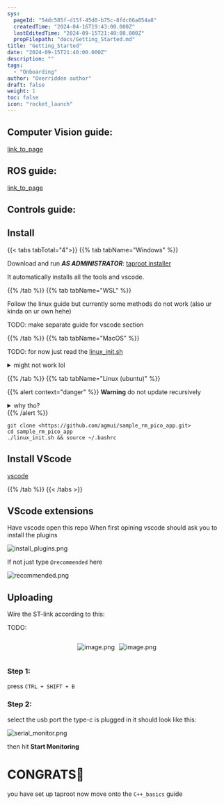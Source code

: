 ```yaml
---
sys:
  pageId: "54dc585f-d15f-45d0-b75c-8fdc66a854a8"
  createdTime: "2024-04-16T19:43:00.000Z"
  lastEditedTime: "2024-09-15T21:40:00.000Z"
  propFilepath: "docs/Getting_Started.md"
title: "Getting_Started"
date: "2024-09-15T21:40:00.000Z"
description: ""
tags:
  - "Onboarding"
author: "Overridden author"
draft: false
weight: 1
toc: false
icon: "rocket_launch"
---
```


## Computer Vision guide:

[link_to_page](86d45bc0-388b-4d26-8848-44f255f73d0e)

## ROS guide:

[link_to_page](3c76c1de-ec8f-46d6-8b0a-294005edc2d5)

## Controls guide:

## Install

{{< tabs tabTotal="4">}}
{{% tab tabName="Windows" %}}

Download and run _**AS ADMINISTRATOR**_: [taproot installer](https://github.com/Thornbots/TeachingFreshies/releases/tag/1.0)

It automatically installs all the tools and vscode.

{{% /tab %}}
{{% tab tabName="WSL" %}}

Follow the linux guide but currently some methods do not work (also ur kinda on ur own hehe)

TODO: make separate guide for vscode section

{{% /tab %}}
{{% tab tabName="MacOS" %}}

TODO: for now just read the [linux_init.sh](https://github.com/agmui/sample_rm_pico_app/blob/main/linux_init.sh)

<details>
<summary>might not work lol</summary>

`brew install libusb pkg-config`

Next install: [vscode](https://code.visualstudio.com/Download)

</details>

{{% /tab %}}
{{% tab tabName="Linux (ubuntu)" %}}

{{% alert context="danger" %}}
**Warning** do not update recursively
<details>
<summary>why tho?</summary>
There are some submodules that may go on for a while (like tinyusb) and I highly
recommend you don't need to get them.
If you want to see what submodules I update just look in `linux_init.sh`
</details>
{{% /alert %}}

```shell
git clone <https://github.com/agmui/sample_rm_pico_app.git>
cd sample_rm_pico_app
./linux_init.sh && source ~/.bashrc
```

## Install VScode

[vscode](https://code.visualstudio.com/Download)

{{% /tab %}}
{{< /tabs >}}

## VScode extensions

Have vscode open this repo
When first opining vscode should ask you to install the plugins

![install_plugins.png](https://prod-files-secure.s3.us-west-2.amazonaws.com/d518164a-d88e-44d1-a4ee-3adb3bd8bce0/89bd30f0-1825-4e77-867b-0a41ce370880/install_plugins.png?X-Amz-Algorithm=AWS4-HMAC-SHA256&X-Amz-Content-Sha256=UNSIGNED-PAYLOAD&X-Amz-Credential=ASIAZI2LB466TO2JHWEM%2F20250308%2Fus-west-2%2Fs3%2Faws4_request&X-Amz-Date=20250308T170121Z&X-Amz-Expires=3600&X-Amz-Security-Token=IQoJb3JpZ2luX2VjEBgaCXVzLXdlc3QtMiJIMEYCIQDKmNBZs3BmbCrRHQsc4UPN9hzkZJ2FOl%2B4U8lvlpII8QIhAODkRaTt31bkzbPddsIRbpZ%2Bjz6j3YI22bUhK8LAn%2FCnKv8DCGEQABoMNjM3NDIzMTgzODA1IgxJAuDegqOzRlTcksIq3ANVW90i%2FvOn65z68VBAPcbnrLIemA%2BDEFZ0%2FbLQjdjBHNIRkNbBQaLBPzUH4bfO8anzRdc4UGydJn1KitQu62RLzS%2BQ9OX6%2Bp%2B%2FS4votj9tG8N6QVx30na7KDbnu8rQuSY10XlQIpCP38a6rg%2BB5zaY5yfoTacFG6iKbtAEgEq6T2Q97muJnkL9%2FkQTOjWkwCZZrC6Z5aK4ilGssmtG%2BRsmRoRhz3yoUkL7TCWuiNHmI8U36Ww2gGFzhKd90%2F1TRkogo4XAVNC7JP%2F6gtQ8W7kEWZ9jaDrjPcAQITUzijX4eKd2wOojJQX4MQviu56PtbcEebncHSgm0e4NO9JGog0hZ6%2BPuxM4YIYJLDpPXck94v4SLa9UTGbnBushkEaw2IJErXAl8UwNFmb2DXK6LuMETraTzU%2FT0ZnV8c2mPBS%2B1JCU60Z8x89Q2tGMmJdVz8VQYFImSMi6RDRF79qTmciY420LkZEkMxxsFQoDLms5fnwdLNvVVtpOygSLh%2FX1ZXnpRQ7fIyWcJU2IKOnCVvPigmvzCvhpRuTHEm%2FMSkrYHB3V%2FXNjwd3IJB8LHP5oHufgYQJ8Uqbovm07wLPg9QY9KY0xZzdiJX4kATW8bST%2B%2F3cYQT9rYdvLNiOH5jCJ1LG%2BBjqkARU14%2BBVU7oHqlDGzCx2WR9TEu3fvwY9cfEdKOxBoKGVL%2BKXpL1ra0MW22CuaA80nzV0G%2BSnFw27Zfxua6GkrJks16sErlgxiGDyQmpwXKCXks3Qx%2BEpy8%2B2SP0ul5bmym55XRdOlch3e35TGQs7w63LVod0uZ8GCdM8slKScV0%2FqsCjqeG1elc0Sf%2F%2BE%2BBXUSBayn27Tc7e7Ud6wRJq8oHfiHSQ&X-Amz-Signature=91e914b5a13cf9daf438f9e623608cf0ee167d83b4b86318a14977182a5f88f4&X-Amz-SignedHeaders=host&x-id=GetObject)

If not just type `@recommended` here  

![recommended.png](https://prod-files-secure.s3.us-west-2.amazonaws.com/d518164a-d88e-44d1-a4ee-3adb3bd8bce0/61e661e9-5d85-4dfc-be0d-8d2097a5e793/recommended.png?X-Amz-Algorithm=AWS4-HMAC-SHA256&X-Amz-Content-Sha256=UNSIGNED-PAYLOAD&X-Amz-Credential=ASIAZI2LB466TO2JHWEM%2F20250308%2Fus-west-2%2Fs3%2Faws4_request&X-Amz-Date=20250308T170121Z&X-Amz-Expires=3600&X-Amz-Security-Token=IQoJb3JpZ2luX2VjEBgaCXVzLXdlc3QtMiJIMEYCIQDKmNBZs3BmbCrRHQsc4UPN9hzkZJ2FOl%2B4U8lvlpII8QIhAODkRaTt31bkzbPddsIRbpZ%2Bjz6j3YI22bUhK8LAn%2FCnKv8DCGEQABoMNjM3NDIzMTgzODA1IgxJAuDegqOzRlTcksIq3ANVW90i%2FvOn65z68VBAPcbnrLIemA%2BDEFZ0%2FbLQjdjBHNIRkNbBQaLBPzUH4bfO8anzRdc4UGydJn1KitQu62RLzS%2BQ9OX6%2Bp%2B%2FS4votj9tG8N6QVx30na7KDbnu8rQuSY10XlQIpCP38a6rg%2BB5zaY5yfoTacFG6iKbtAEgEq6T2Q97muJnkL9%2FkQTOjWkwCZZrC6Z5aK4ilGssmtG%2BRsmRoRhz3yoUkL7TCWuiNHmI8U36Ww2gGFzhKd90%2F1TRkogo4XAVNC7JP%2F6gtQ8W7kEWZ9jaDrjPcAQITUzijX4eKd2wOojJQX4MQviu56PtbcEebncHSgm0e4NO9JGog0hZ6%2BPuxM4YIYJLDpPXck94v4SLa9UTGbnBushkEaw2IJErXAl8UwNFmb2DXK6LuMETraTzU%2FT0ZnV8c2mPBS%2B1JCU60Z8x89Q2tGMmJdVz8VQYFImSMi6RDRF79qTmciY420LkZEkMxxsFQoDLms5fnwdLNvVVtpOygSLh%2FX1ZXnpRQ7fIyWcJU2IKOnCVvPigmvzCvhpRuTHEm%2FMSkrYHB3V%2FXNjwd3IJB8LHP5oHufgYQJ8Uqbovm07wLPg9QY9KY0xZzdiJX4kATW8bST%2B%2F3cYQT9rYdvLNiOH5jCJ1LG%2BBjqkARU14%2BBVU7oHqlDGzCx2WR9TEu3fvwY9cfEdKOxBoKGVL%2BKXpL1ra0MW22CuaA80nzV0G%2BSnFw27Zfxua6GkrJks16sErlgxiGDyQmpwXKCXks3Qx%2BEpy8%2B2SP0ul5bmym55XRdOlch3e35TGQs7w63LVod0uZ8GCdM8slKScV0%2FqsCjqeG1elc0Sf%2F%2BE%2BBXUSBayn27Tc7e7Ud6wRJq8oHfiHSQ&X-Amz-Signature=7f92bff58841d3e7bb7a741f48b79e9378e16be000f87384fb92e15324448fc8&X-Amz-SignedHeaders=host&x-id=GetObject)

## Uploading

Wire the ST-link according to this:

TODO:

<div style="display: flex;flex-direction: row; column-gap:10px; max-width: 630px;justify-content: center;">
<div>

![image.png](https://prod-files-secure.s3.us-west-2.amazonaws.com/d518164a-d88e-44d1-a4ee-3adb3bd8bce0/210ecb78-1116-4d7b-b9b7-2292f66fa2c2/image.png?X-Amz-Algorithm=AWS4-HMAC-SHA256&X-Amz-Content-Sha256=UNSIGNED-PAYLOAD&X-Amz-Credential=ASIAZI2LB466ZRNW2AZE%2F20250308%2Fus-west-2%2Fs3%2Faws4_request&X-Amz-Date=20250308T170124Z&X-Amz-Expires=3600&X-Amz-Security-Token=IQoJb3JpZ2luX2VjEBgaCXVzLXdlc3QtMiJHMEUCIDA0irZ0ScRBCrlxEtg8HNx6bsHuDUC6T7lsGW3FraseAiEA9HpDPo6QJFaQX1kR%2FKr2fCtR%2BghK8p7gIZfsr%2FCStjwq%2FwMIYRAAGgw2Mzc0MjMxODM4MDUiDJJnjQ2JEb%2BFrHEZDCrcAwVj5ik0N4pRdqPdIVKKjbXOtB9PPqyJt4kn0HRfVPcWvAnqs7Q2vqUU64hZmdTivGCzKoCZzzDId1SQzU7toSuipMgIuh2QtEDQOWBvCIH4nRvkUve0sggAK89hxtqkIfzIaPJFOTNRZjrjA6HsM3iKMWA8looqslOTcd4IalI5%2Fz5ArcFyfabUbVgoxbytjkGrYKc1TwUaKVWBMPPrST4nOVQlTVd0GCPGkQzQifkwJhsjiVwMlouoMfQHmQALKFhrS7nYIz%2F1XYSL5%2FpVZeiCMw%2FEbBxszslESUFKulZTdqqhxO%2BrPNRseJK0t5Q6%2BZ4AR3GB5UVmVKNeCRnUo785RLKyAYiFbzS7hYYJLeXjArCIR%2BUy5L9xVcdrb06HfBaLjrkPfGGqzVDFrrelWUaTZU5OBii44mJ8Xp5VERbT4TdXCT6EIXvPzarqauOMA9srHrKKgt%2FMzPsRrgAk0ltggWsjsl9wbna3I6tZ99Bc9S9WksLu01yx7Fx2D5oRoRebbR466ZMiBxOurbsbjbB4IGrNNm%2F6f2v8sg3SDEYIx%2FVC%2Fq7DNw6kXgAJUIDe%2BjnEPUoscsKDG4J7pbNByFjrui3DsTsKPad7VX3xZPDLtWEs%2BnbRBlbBSK26MNzUsb4GOqUBWUV1vzj27cc12h%2ByWMxXn3LLC5RfRmKleMjO7YYwaNWjH%2F%2B4PjPe%2B8i3IiIOu%2FJNNMqsV4aOCcIsWJeyUAOzMOPLrdsi3umuHNd5uBACDNv9XmKfNNwynvgyiRck0OPvDyU1xXt%2B%2FkqHCZBj7cv1ESEjHJbDDeHgsyhPFmU8uVTFNN13kg50iuBjbVxNny8KEU6SUFPZEeta8WHsY85QRxk1E1HP&X-Amz-Signature=84202acd10acdfdde388ddca47c124d9c4a57c13685520671e96cf51ffd2fe42&X-Amz-SignedHeaders=host&x-id=GetObject)

</div>
<div>

![image.png](https://prod-files-secure.s3.us-west-2.amazonaws.com/d518164a-d88e-44d1-a4ee-3adb3bd8bce0/33a0fd0f-8ca6-4a86-8e09-26e95ded1fff/image.png?X-Amz-Algorithm=AWS4-HMAC-SHA256&X-Amz-Content-Sha256=UNSIGNED-PAYLOAD&X-Amz-Credential=ASIAZI2LB466TQDJWEOX%2F20250308%2Fus-west-2%2Fs3%2Faws4_request&X-Amz-Date=20250308T170126Z&X-Amz-Expires=3600&X-Amz-Security-Token=IQoJb3JpZ2luX2VjEBgaCXVzLXdlc3QtMiJIMEYCIQD51uoc3yLbZQpW%2Fr7H7BN6GRQ1KLXZc1whDJi3Z6y79AIhAPR0R92B97YvIqRbUquesyQcbCfj3HXm6XyC4JRRE%2BLPKv8DCGEQABoMNjM3NDIzMTgzODA1Igw3SHaJh8LaqouZyhAq3AMXIrzEARe%2BnrgaW5wGOKi2QPvo%2BHNzy8LLQuRfzP5GVixWShfrVHIRIYz8Du%2Fb3Xt6So2R1raC4y%2F8YA2A5SJmeHyAEcB%2FLGNDneaEs5PF2Ont7DOXYWhSkKGNU0T6C2WsTZJF9IZ5Da462VAu9nTB8R110Xk7q1KqVSpGqUoviPt2XCw35DQvWNSQkIIbeIDqk8S7nTbSTmQ%2BffaBSPaZgdBXNKBvO9HIJ5MA0RLHoLyc4tmey2AMRqBWeQ3WyTtX9STPscY%2BaDcIrzKirjIqiysfL1PJoB1Y7pk3KsFrP9a6aq9H4z7K3SmWT6AUiwiXvSui4azGLWi8OQqBrZhm%2FHMF73UQx3uCrv%2F13Tsca4cI7eB%2BNMNBj7uRCVgTN4GdBKp0WC1uIH6a01kyFuWo9OUqvKITqgZghK2KbEbFTLkbZbGN3yWCZOx6XvS%2F73BLpLCifRnSLTej0VN72VNui6Uj9W6vgRgMYXKgXbJ%2FGsIU6GPgpEsj9k5P%2FgugsnOc0JTdcfQd6Jf1KmsCoIxR8%2F1%2FOZ3A7pCYghXE1YRzzwduwqej%2Bm3S6tLqICMFjHynN4rZMx4bOnVIGalvhLJQ07JwPODrXbiMLW4tu0KBiPJUpX0X528ASr7oKjD81LG%2BBjqkAQMA6y4gm8OOWTKez294Flh%2BsPdN8QmkEurgNpnfCXt5C5Uiq6cnGm9aVl%2FLAnf7eKhZw73QrrWUErAUsQ20KQF3aPBdnAzf9q3SeDtW9ojuZVAcTsCVjH53eGNquyHBq9%2B5fsThFeh26XHKtg%2Fww5KF2e2K975Iyqdbjouc8uxkSBHIdun8LnSUPfnsYfi4R5PgkJ0qrK0c%2FQ7KwxgPcNRE031h&X-Amz-Signature=331df198cc5a1f132d225dfcf786ca7af81331c496b8e9c3c185953bacf6f6cc&X-Amz-SignedHeaders=host&x-id=GetObject)

</div>
</div>

### Step 1:

press `CTRL + SHIFT + B`

### Step 2:

select the usb port the type-c is plugged in it should look like this:

![serial_monitor.png](https://prod-files-secure.s3.us-west-2.amazonaws.com/d518164a-d88e-44d1-a4ee-3adb3bd8bce0/f03f4774-05d4-4393-b6a0-d5efb6d315ab/serial_monitor.png?X-Amz-Algorithm=AWS4-HMAC-SHA256&X-Amz-Content-Sha256=UNSIGNED-PAYLOAD&X-Amz-Credential=ASIAZI2LB466TO2JHWEM%2F20250308%2Fus-west-2%2Fs3%2Faws4_request&X-Amz-Date=20250308T170121Z&X-Amz-Expires=3600&X-Amz-Security-Token=IQoJb3JpZ2luX2VjEBgaCXVzLXdlc3QtMiJIMEYCIQDKmNBZs3BmbCrRHQsc4UPN9hzkZJ2FOl%2B4U8lvlpII8QIhAODkRaTt31bkzbPddsIRbpZ%2Bjz6j3YI22bUhK8LAn%2FCnKv8DCGEQABoMNjM3NDIzMTgzODA1IgxJAuDegqOzRlTcksIq3ANVW90i%2FvOn65z68VBAPcbnrLIemA%2BDEFZ0%2FbLQjdjBHNIRkNbBQaLBPzUH4bfO8anzRdc4UGydJn1KitQu62RLzS%2BQ9OX6%2Bp%2B%2FS4votj9tG8N6QVx30na7KDbnu8rQuSY10XlQIpCP38a6rg%2BB5zaY5yfoTacFG6iKbtAEgEq6T2Q97muJnkL9%2FkQTOjWkwCZZrC6Z5aK4ilGssmtG%2BRsmRoRhz3yoUkL7TCWuiNHmI8U36Ww2gGFzhKd90%2F1TRkogo4XAVNC7JP%2F6gtQ8W7kEWZ9jaDrjPcAQITUzijX4eKd2wOojJQX4MQviu56PtbcEebncHSgm0e4NO9JGog0hZ6%2BPuxM4YIYJLDpPXck94v4SLa9UTGbnBushkEaw2IJErXAl8UwNFmb2DXK6LuMETraTzU%2FT0ZnV8c2mPBS%2B1JCU60Z8x89Q2tGMmJdVz8VQYFImSMi6RDRF79qTmciY420LkZEkMxxsFQoDLms5fnwdLNvVVtpOygSLh%2FX1ZXnpRQ7fIyWcJU2IKOnCVvPigmvzCvhpRuTHEm%2FMSkrYHB3V%2FXNjwd3IJB8LHP5oHufgYQJ8Uqbovm07wLPg9QY9KY0xZzdiJX4kATW8bST%2B%2F3cYQT9rYdvLNiOH5jCJ1LG%2BBjqkARU14%2BBVU7oHqlDGzCx2WR9TEu3fvwY9cfEdKOxBoKGVL%2BKXpL1ra0MW22CuaA80nzV0G%2BSnFw27Zfxua6GkrJks16sErlgxiGDyQmpwXKCXks3Qx%2BEpy8%2B2SP0ul5bmym55XRdOlch3e35TGQs7w63LVod0uZ8GCdM8slKScV0%2FqsCjqeG1elc0Sf%2F%2BE%2BBXUSBayn27Tc7e7Ud6wRJq8oHfiHSQ&X-Amz-Signature=3670923b7ad27cea1df2f184586cd1684f788d2b52adb5cf0c31cddeec6372d6&X-Amz-SignedHeaders=host&x-id=GetObject)

then hit **Start Monitoring**

# CONGRATS🎉

you have set up taproot now move onto the `C++_basics` guide
